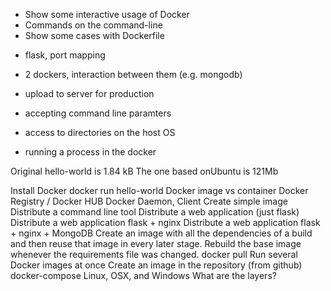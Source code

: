 * Show some interactive usage of Docker
* Commands on the command-line
* Show some cases with Dockerfile


- flask, port mapping
- 2 dockers, interaction between them (e.g. mongodb)
- upload to server for production


- accepting command line paramters
- access to directories on the host OS
- running a process in the docker

Original hello-world is 1.84 kB
The one based onUbuntu is 121Mb


Install Docker
docker run hello-world
Docker image vs container
Docker Registry / Docker HUB
Docker Daemon, Client
Create simple image
Distribute a command line tool
Distribute a web application (just flask)
Distribute a web application flask + nginx
Distribute a web application flask + nginx + MongoDB
Create an image with all the dependencies of a build and then reuse that image in every later stage. Rebuild the base image whenever the requirements file was changed.
docker pull
Run several Docker images at once
Create an image in the repository (from github)
docker-compose
Linux, OSX, and Windows
What are the layers?


